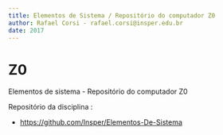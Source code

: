 ```yaml
---
title: Elementos de Sistema / Repositório do computador Z0
author: Rafael Corsi - rafael.corsi@insper.edu.br
date: 2017
---
```


# Z0
Elementos de sistema - Repositório do computador Z0

Repositório da disciplina : 
- https://github.com/Insper/Elementos-De-Sistema
